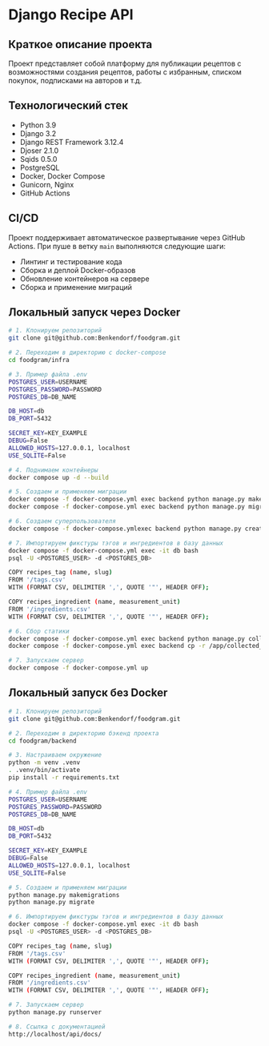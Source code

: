 # Django Recipe API

## Краткое описание проекта

Проект представляет собой платформу для публикации рецептов с возможностями создания рецептов, работы с избранным, списком покупок, подписками на авторов и т.д.

## Технологический стек

- Python 3.9
- Django 3.2
- Django REST Framework 3.12.4
- Djoser 2.1.0
- Sqids 0.5.0
- PostgreSQL
- Docker, Docker Compose
- Gunicorn, Nginx
- GitHub Actions

## CI/CD

Проект поддерживает автоматическое развертывание через GitHub Actions. При пуше в ветку `main` выполняются следующие шаги:

- Линтинг и тестирование кода
- Сборка и деплой Docker-образов
- Обновление контейнеров на сервере
- Сборка и применение миграций

## Локальный запуск через Docker

```bash
# 1. Клонируем репозиторий
git clone git@github.com:Benkendorf/foodgram.git

# 2. Переходим в директорию с docker-compose
cd foodgram/infra

# 3. Пример файла .env
POSTGRES_USER=USERNAME
POSTGRES_PASSWORD=PASSWORD
POSTGRES_DB=DB_NAME

DB_HOST=db
DB_PORT=5432

SECRET_KEY=KEY_EXAMPLE
DEBUG=False
ALLOWED_HOSTS=127.0.0.1, localhost
USE_SQLITE=False

# 4. Поднимаем контейнеры
docker compose up -d --build

# 5. Создаем и применяем миграции
docker compose -f docker-compose.yml exec backend python manage.py makemigrattions
docker compose -f docker-compose.yml exec backend python manage.py migrate

# 6. Создаем суперпользователя
docker compose -f docker-compose.ymlexec backend python manage.py createsuperuser

# 7. Импортируем фикстуры тэгов и ингредиентов в базу данных
docker compose -f docker-compose.yml exec -it db bash
psql -U <POSTGRES_USER> -d <POSTGRES_DB>

COPY recipes_tag (name, slug)
FROM '/tags.csv'
WITH (FORMAT CSV, DELIMITER ',', QUOTE '"', HEADER OFF);

COPY recipes_ingredient (name, measurement_unit)
FROM '/ingredients.csv'
WITH (FORMAT CSV, DELIMITER ',', QUOTE '"', HEADER OFF);

# 6. Сбор статики
docker compose -f docker-compose.yml exec backend python manage.py collectstatic --noinput --clear
docker compose -f docker-compose.yml exec backend cp -r /app/collected_static/. /backend_static/static/

# 7. Запускаем сервер
docker compose -f docker-compose.yml up
```
## Локальный запуск без Docker
```bash
# 1. Клонируем репозиторий
git clone git@github.com:Benkendorf/foodgram.git

# 2. Переходим в директорию бэкенд проекта
cd foodgram/backend

# 3. Настраиваем окружение
python -m venv .venv
. .venv/bin/activate
pip install -r requirements.txt

# 4. Пример файла .env
POSTGRES_USER=USERNAME
POSTGRES_PASSWORD=PASSWORD
POSTGRES_DB=DB_NAME

DB_HOST=db
DB_PORT=5432

SECRET_KEY=KEY_EXAMPLE
DEBUG=False
ALLOWED_HOSTS=127.0.0.1, localhost
USE_SQLITE=False

# 5. Создаем и применяем миграции
python manage.py makemigrations
python manage.py migrate

# 6. Импортируем фикстуры тэгов и ингредиентов в базу данных
docker compose -f docker-compose.yml exec -it db bash
psql -U <POSTGRES_USER> -d <POSTGRES_DB>

COPY recipes_tag (name, slug)
FROM '/tags.csv'
WITH (FORMAT CSV, DELIMITER ',', QUOTE '"', HEADER OFF);

COPY recipes_ingredient (name, measurement_unit)
FROM '/ingredients.csv'
WITH (FORMAT CSV, DELIMITER ',', QUOTE '"', HEADER OFF);

# 7. Запускаем сервер
python manage.py runserver

# 8. Ссылка с документацией
http://localhost/api/docs/

```
